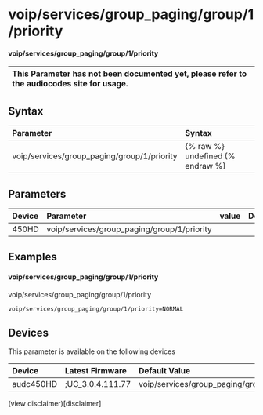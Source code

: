 ﻿---
description: voip/services/group_paging/group/1/priority
search: false
---

# voip/services/group_paging/group/1/priority

#### voip/services/group_paging/group/1/priority


| This Parameter has not been documented yet, please refer to the audiocodes site for usage.  |
| :--- |

## Syntax
| Parameter | Syntax |
| :--- | :--- |
|voip/services/group_paging/group/1/priority | {% raw %} undefined {% endraw %} |

## Parameters
|Device|Parameter|value|Description|
|:---|:---|:---|:---|
| 450HD | voip/services/group_paging/group/1/priority |  |  |

## Examples
#### voip/services/group_paging/group/1/priority

voip/services/group_paging/group/1/priority

```
voip/services/group_paging/group/1/priority=NORMAL
```

## Devices
This parameter is available on the following devices

| Device | Latest Firmware | Default Value |
|:---|:---|:---|
| audc450HD | ;UC_3.0.4.111.77 | voip/services/group_paging/group/1/priority=NORMAL 

(view disclaimer)[disclaimer]
